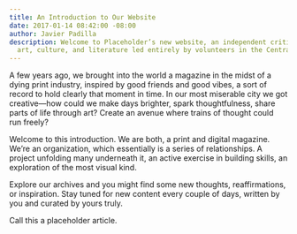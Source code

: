 ```yaml
---
title: An Introduction to Our Website
date: 2017-01-14 08:42:00 -08:00
author: Javier Padilla
description: Welcome to Placeholder’s new website, an independent critical voice covering
  art, culture, and literature led entirely by volunteers in the Central Valley.
---
```


A few years ago, we brought into the world a magazine in the midst of a dying print industry, inspired by good friends and good vibes, a sort of record to hold clearly that moment in time. In our most miserable city we got creative—how could we make days brighter, spark thoughtfulness, share parts of life through art? Create an avenue where trains of thought could run freely? 

Welcome to this introduction. We are both, a print and digital magazine. We’re an organization, which essentially is a series of relationships. A project unfolding many underneath it, an active exercise in building skills, an exploration of the most visual kind. 

Explore our archives and you might find some new thoughts, reaffirmations, or inspiration. Stay tuned for new content every couple of days, written by you and curated by yours truly.

Call this a placeholder article.
